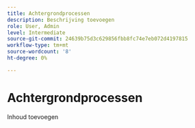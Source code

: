 ```yaml
---
title: Achtergrondprocessen
description: Beschrijving toevoegen
role: User, Admin
level: Intermediate
source-git-commit: 24639b75d3c629856fbb8fc74e7eb072d4197815
workflow-type: tm+mt
source-wordcount: '8'
ht-degree: 0%

---
```


# Achtergrondprocessen

Inhoud toevoegen
